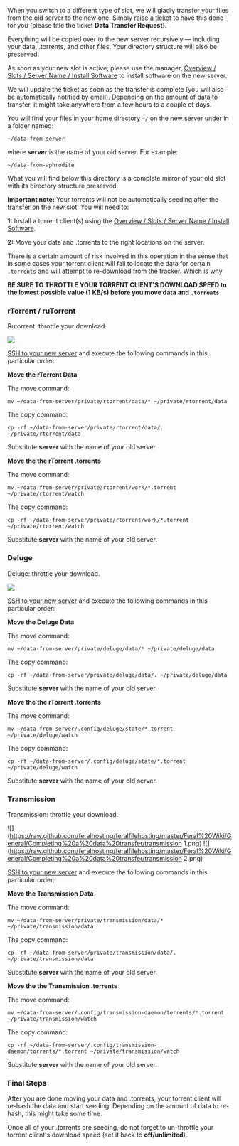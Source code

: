 
When you switch to a different type of slot, we will gladly transfer your files from the old server to the new one. Simply [raise a ticket](https://www.feralhosting.com/manager/tickets/) to have this done for you (please title the ticket **Data Transfer Request**).

Everything will be copied over to the new server recursively — including your data, .torrents, and other files. Your directory structure will also be preserved.

As soon as your new slot is active, please use the manager, [Overview / Slots / Server Name / Install Software](https://www.feralhosting.com/manager/) to install software on the new server.

We will update the ticket as soon as the transfer is complete (you will also be automatically notified by email). Depending on the amount of data to transfer, it might take anywhere from a few hours to a couple of days.

You will find your files in your home directory `~/` on the new server under in a folder named:

```
~/data-from-server
```

where **server** is the name of your old server. For example:

```
~/data-from-aphrodite
```

What you will find below this directory is a complete mirror of your old slot with its directory structure preserved.

**Important note:** Your torrents will not be automatically seeding after the transfer on the new slot. You will need to:

**1:** Install a torrent client(s) using the [Overview / Slots / Server Name / Install Software](https://www.feralhosting.com/manager/).

**2:** Move your data and .torrents to the right locations on the server.

There is a certain amount of risk involved in this operation in the sense that in some cases your torrent client will fail to locate the data for certain `.torrents` and will attempt to re-download from the tracker. Which is why

**BE SURE TO THROTTLE YOUR TORRENT CLIENT'S DOWNLOAD SPEED to the lowest possible value (1 KB/s) before you move data and `.torrents`**

### rTorrent / ruTorrent

Rutorrent: throttle your download.

![](https://raw.github.com/feralhosting/feralfilehosting/master/Feral%20Wiki/General/Completing%20a%20data%20transfer/rutorrent.png)

[SSH to your new server](https://www.feralhosting.com/faq/view?question=12) and execute the following commands in this particular order:

**Move the rTorrent Data**

The move command:

```
mv ~/data-from-server/private/rtorrent/data/* ~/private/rtorrent/data
```

The copy command:

```
cp -rf ~/data-from-server/private/rtorrent/data/. ~/private/rtorrent/data
```

Substitute **server** with the name of your old server.

**Move the the rTorrent .torrents**

The move command:

```
mv ~/data-from-server/private/rtorrent/work/*.torrent ~/private/rtorrent/watch
```

The copy command:

```
cp -rf ~/data-from-server/private/rtorrent/work/*.torrent ~/private/rtorrent/watch
```

Substitute **server** with the name of your old server.

### Deluge

Deluge: throttle your download.

![](https://raw.github.com/feralhosting/feralfilehosting/master/Feral%20Wiki/General/Completing%20a%20data%20transfer/deluge.png)

[SSH to your new server](https://www.feralhosting.com/faq/view?question=12) and execute the following commands in this particular order:

**Move the Deluge Data**

The move command:

```
mv ~/data-from-server/private/deluge/data/* ~/private/deluge/data
```

The copy command:

```
cp -rf ~/data-from-server/private/deluge/data/. ~/private/deluge/data
```

Substitute **server** with the name of your old server.

**Move the the rTorrent .torrents**

The move command:

```
mv ~/data-from-server/.config/deluge/state/*.torrent ~/private/deluge/watch
```

The copy command:

```
cp -rf ~/data-from-server/.config/deluge/state/*.torrent ~/private/deluge/watch
```

Substitute **server** with the name of your old server.

### Transmission

Transmission: throttle your download.

![](https://raw.github.com/feralhosting/feralfilehosting/master/Feral%20Wiki/General/Completing%20a%20data%20transfer/transmission 1.png)
![](https://raw.github.com/feralhosting/feralfilehosting/master/Feral%20Wiki/General/Completing%20a%20data%20transfer/transmission 2.png)

[SSH to your new server](https://www.feralhosting.com/faq/view?question=12) and execute the following commands in this particular order:

**Move the Transmission Data**

The move command:

```
mv ~/data-from-server/private/transmission/data/* ~/private/transmission/data
```

The copy command:

```
cp -rf ~/data-from-server/private/transmission/data/. ~/private/transmission/data
```

Substitute **server** with the name of your old server.

**Move the the Transmission .torrents**

The move command:

```
mv ~/data-from-server/.config/transmission-daemon/torrents/*.torrent ~/private/transmission/watch
```

The copy command:

```
cp -rf ~/data-from-server/.config/transmission-daemon/torrents/*.torrent ~/private/transmission/watch
```

Substitute **server** with the name of your old server.

### Final Steps

After you are done moving your data and .torrents, your torrent client will re-hash the data and start seeding. Depending on the amount of data to re-hash, this might take some time.

Once all of your .torrents are seeding, do not forget to un-throttle your torrent client's download speed (set it back to **off/unlimited**).
